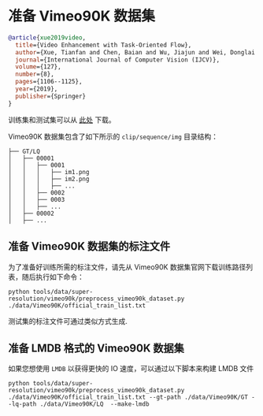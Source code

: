 # 准备 Vimeo90K 数据集

<!-- [DATASET] -->

```bibtex
@article{xue2019video,
  title={Video Enhancement with Task-Oriented Flow},
  author={Xue, Tianfan and Chen, Baian and Wu, Jiajun and Wei, Donglai and Freeman, William T},
  journal={International Journal of Computer Vision (IJCV)},
  volume={127},
  number={8},
  pages={1106--1125},
  year={2019},
  publisher={Springer}
}
```

训练集和测试集可以从 [此处](http://toflow.csail.mit.edu/) 下载。

Vimeo90K 数据集包含了如下所示的 `clip/sequence/img` 目录结构：

```text
├── GT/LQ
│   ├── 00001
│   │   ├── 0001
│   │   │   ├── im1.png
│   │   │   ├── im2.png
│   │   │   ├── ...
│   │   ├── 0002
│   │   ├── 0003
│   │   ├── ...
│   ├── 00002
│   ├── ...
```

## 准备 Vimeo90K 数据集的标注文件

为了准备好训练所需的标注文件，请先从 Vimeo90K 数据集官网下载训练路径列表，随后执行如下命令：

```shell
python tools/data/super-resolution/vimeo90k/preprocess_vimeo90k_dataset.py ./data/Vimeo90K/official_train_list.txt
```

测试集的标注文件可通过类似方式生成.

## 准备 LMDB 格式的 Vimeo90K 数据集

如果您想使用 `LMDB` 以获得更快的 IO 速度，可以通过以下脚本来构建 LMDB 文件

```shell
python tools/data/super-resolution/vimeo90k/preprocess_vimeo90k_dataset.py ./data/Vimeo90K/official_train_list.txt --gt-path ./data/Vimeo90K/GT --lq-path ./data/Vimeo90K/LQ  --make-lmdb
```
